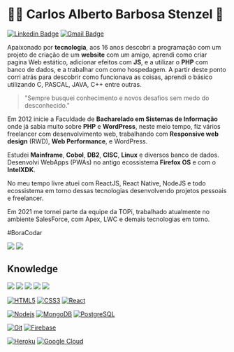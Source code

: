 # :man_technologist: Carlos Alberto Barbosa Stenzel 👋

[![Linkedin Badge](https://img.shields.io/badge/-LinkedIn-blue?style=flat-square&logo=Linkedin&logoColor=white&link=https://www.linkedin.com/in/carlosstenzel/)](https://www.linkedin.com/in/carlosstenzel/)
[![Gmail Badge](https://img.shields.io/badge/-Gmail-c14438?style=flat-square&logo=Gmail&logoColor=white&link=mailto:carlosstenzel@hotmail.com)](mailto:carlosstenzel@hotmail.com)

Apaixonado por **tecnologia**, aos 16 anos descobri a programação com um projeto de criação de um **website** com um amigo, aprendi como criar pagina Web estático, adicionar efeitos com **JS**, e a utilizar o **PHP** com banco de dados, e a trabalhar com como hospedagem. A partir deste ponto corri atrás para descobrir como funcionava as coisas, aprendi o básico utilizando C, PASCAL, JAVA, C++ entre outras.

> "Sempre busquei conhecimento e novos desafios sem medo do desconhecido."

Em 2012 inicie a Faculdade de **Bacharelado em Sistemas de Informação**  onde já sabia muito sobre **PHP** e **WordPress**, neste meio tempo, fiz vários freelancer com desenvolvimento web, trabalhando com **Responsive web design** (RWD), **Web Performance**, e WordPress. 

Estudei **Mainframe**, **Cobol**, **DB2**, **CISC**, **Linux** e diversos banco de dados. Desenvolvi WebApps (PWAs) no antigo ecossistema **Firefox OS** e com o **IntelXDK**.

No meu tempo livre atuei com ReactJS, React Native, NodeJS e todo ecossistema em torno dessas tecnologias desenvolvendo projetos pessoais e freelancer.

Em 2021 me tornei parte da equipe da TOPi, trabalhado atualmente no ambiente SalesForce, com Apex, LWC e demais tecnologias em torno.

#BoraCodar

<img src='https://github-readme-stats.vercel.app/api/top-langs/?username=carlosstenzel&theme=dark' />
<img src='https://github-readme-stats.vercel.app/api?username=carlosstenzel&theme=dark&show_icons=true' />

## Knowledge

<p>
  <img src='https://img.shields.io/badge/JavaScript-black?style=for-the-badge&logo=javascript' />
  <img src='https://img.shields.io/badge/PHP-1572B6?style=for-the-badge&logo=php' />
  <img src='https://img.shields.io/badge/Linux-E34F26?style=for-the-badge&logo=linux&logoColor=white' />
  <img src='https://img.shields.io/badge/Java-ED8B00?style=for-the-badge&logo=java&logoColor=white' />
  <img src='https://img.shields.io/badge/Salesforce-00A1E0?style=for-the-badge&logo=salesforce&logoColor=white' />
 </p>
 
 
[![HTML5](https://img.shields.io/badge/-HTML5-E34F26?style=flat-square&logo=html5&logoColor=white&link=https://github.com/carlosstenzel/)](https://github.com/carlosstenzel/)
[![CSS3](https://img.shields.io/badge/-CSS3-1572B6?style=flat-square&logo=css3&link=https://github.com/carlosstenzel/)](https://github.com/carlosstenzel/)
[![React](https://img.shields.io/badge/-React-black?style=flat-square&logo=react&link=https://github.com/carlosstenzel/)](https://github.com/carlosstenzel/)

[![Nodejs](https://img.shields.io/badge/-Nodejs-black?style=flat-square&logo=Node.js&link=https://github.com/carlosstenzel/)](https://github.com/carlosstenzel/)
[![MongoDB](https://img.shields.io/badge/-MongoDB-black?style=flat-square&logo=mongodb&link=https://github.com/carlosstenzel/)](https://github.com/carlosstenzel/)
[![PostgreSQL](https://img.shields.io/badge/-PostgreSQL-336791?style=flat-square&logo=postgresql&link=https://github.com/carlosstenzel/)](https://github.com/carlosstenzel/)

[![Git](https://img.shields.io/badge/-Git-black?style=flat-square&logo=git&link=https://github.com/carlosstenzel/)](https://github.com/carlosstenzel/)
[![Firebase](https://img.shields.io/badge/-Firebase-FCA121?style=flat-square&logo=firebase&link=https://github.com/carlosstenzel/)](https://github.com/carlosstenzel/)

[![Heroku](https://img.shields.io/badge/-Heroku-430098?style=flat-square&logo=heroku&link=https://github.com/carlosstenzel/)](https://github.com/carlosstenzel/)
[![Google Cloud](https://img.shields.io/badge/Google%20Cloud-black?style=flat-square&logo=google-cloud&link=https://github.com/carlosstenzel/)](https://github.com/carlosstenzel/)
